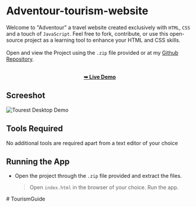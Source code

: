 
 
  # Adventour-tourism-website
   Welcome to "Adventour" a travel website created exclusively with `HTML`, `CSS` and a touch of `JavaScript`. Feel free to fork, contribute, or use this open-source project as a learning tool to enhance your HTML and CSS skills.   <br />    <br />
Open and view the Project using the `.zip` file provided or at my [Github Repository](https://github.com/iamit010/Adventour-tourism-website).
<div align="center">
  <br />
  <a href="https://iamit010.github.io/adventour-tourism-website/"><strong>➥ Live Demo</strong></a>
</div>

## Screeshot

![Tourest Desktop Demo](./Adventour.png "Desktop Demo")

## Tools Required
No additional tools are required apart from a text editor of your choice

## Running the App
* Open the project through the `.zip` file provided and extract the files. 
  > Open `index.html` in the browser of your choice.
  > Run the app.




#   T o u r i s m G u i d e  
 